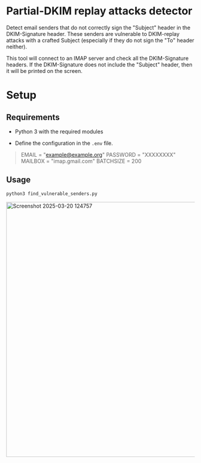 # Partial-DKIM replay attacks detector

Detect email senders that do not correctly sign the "Subject" header in the DKIM-Signature header. These senders are vulnerable to DKIM-replay attacks with a crafted Subject (especially if they do not sign the "To" header neither).

This tool will connect to an IMAP server and check all the DKIM-Signature headers. If the DKIM-Signature does not include the "Subject" header, then it will be printed on the screen.

# Setup
## Requirements
- Python 3 with the required modules

- Define the configuration in the `.env` file. 
> EMAIL = "example@example.org"
> PASSWORD = "XXXXXXXX"
> MAILBOX = "imap.gmail.com"
> BATCHSIZE = 200

## Usage
```bash
python3 find_vulnerable_senders.py
```
<img width="682" alt="Screenshot 2025-03-20 124757" src="https://github.com/user-attachments/assets/b8b17173-66a4-43cd-a50c-7f3a5c91c27d" />



